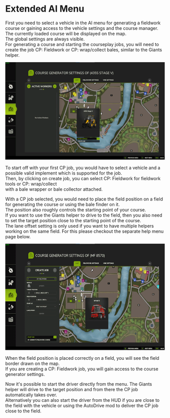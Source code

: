 # Extended AI Menu
  
First you need to select a vehicle in the AI menu for generating a fieldwork course or gaining access to the vehicle settings and the course manager.  
The currently loaded course will be displayed on the map.  
The global settings are always visible.  
For generating a course and starting the courseplay jobs, you will need to create the job CP: Fieldwork or CP: wrap/collect bales, similar to the Giants helper.  


![Image](../assets/images/startjobmenuhelp_0_0_1024_895.png)

  
To start off with your first CP job, you would have to select a vehicle and a possible valid implement which is supported for the job.  
Then, by clicking on create job, you can select CP: Fieldwork for fieldwork tools or CP: wrap/collect  
with a bale wrapper or bale collector attached.  


  
With a CP job selected, you would need to place the field position on a field for generating the course or using the bale finder on it.  
The position also roughly controls the starting point of your course.  
If you want to use the Giants helper to drive to the field, then you also need to set the target position close to the starting point of the course.  
The lane offset setting is only used if you want to have multiple helpers working on the same field. For this please checkout the separate help menu page below.  


![Image](../assets/images/readyjobmenuhelp_0_0_765_510.png)

  
When the field position is placed correctly on a field, you will see the field border drawn on the map.  
If you are creating a CP: Fieldwork job, you will gain access to the course generator settings.   


  
Now it's possible to start the driver directly from the menu. The Giants helper will drive to the target position and from there the CP job automatically takes over.  
Alternatively you can also start the driver from the HUD if you are close to the field with the vehicle or using the AutoDrive mod to deliver the CP job close to the field.  


